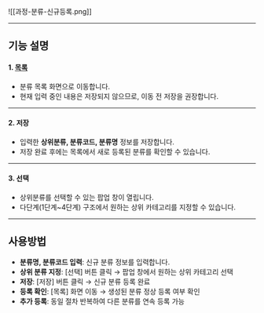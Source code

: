 
![[과정-분류-신규등록.png]]  

***
## 기능 설명  

#### 1. [목록](과정-분류.md)  
- 분류 목록 화면으로 이동합니다.  
- 현재 입력 중인 내용은 저장되지 않으므로, 이동 전 저장을 권장합니다.  

***  
#### 2. 저장  
- 입력한 **상위분류, 분류코드, 분류명** 정보를 저장합니다.  
- 저장 완료 후에는 목록에서 새로 등록된 분류를 확인할 수 있습니다.  

***  
#### 3. 선택  
- 상위분류를 선택할 수 있는 팝업 창이 열립니다.  
- 다단계(1단계~4단계) 구조에서 원하는 상위 카테고리를 지정할 수 있습니다.  

***  

## 사용방법  
- **분류명, 분류코드 입력**: 신규 분류 정보를 입력합니다.  
- **상위 분류 지정**: [선택] 버튼 클릭 → 팝업 창에서 원하는 상위 카테고리 선택  
- **저장**: [저장] 버튼 클릭 → 신규 분류 등록 완료  
- **등록 확인**: [목록] 화면 이동 → 생성된 분류 정상 등록 여부 확인  
- **추가 등록**: 동일 절차 반복하여 다른 분류를 연속 등록 가능  
